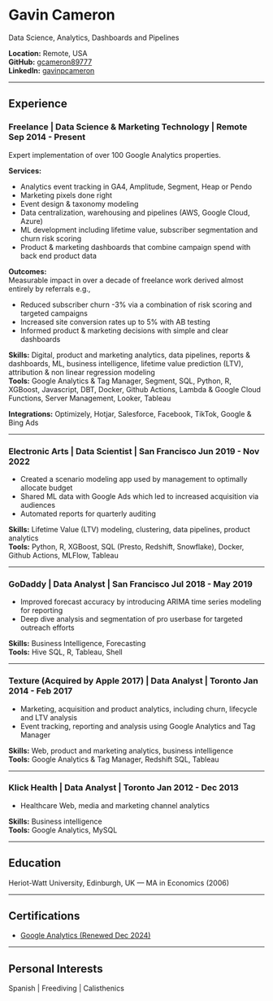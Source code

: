 # Gavin Cameron  
Data Science, Analytics, Dashboards and Pipelines  

**Location:** Remote, USA  
**GitHub:** [gcameron89777](https://github.com/gcameron89777)  
**LinkedIn:** [gavinpcameron](https://www.linkedin.com/in/gavinpcameron/)  

---

## Experience

### Freelance | Data Science & Marketing Technology | Remote Sep 2014 - Present
Expert implementation of over 100 Google Analytics properties.  

**Services:**

 - Analytics event tracking in GA4, Amplitude, Segment, Heap or Pendo
 - Marketing pixels done right
 - Event design & taxonomy modeling
 - Data centralization, warehousing and pipelines (AWS, Google Cloud, Azure)
 - ML development including lifetime value, subscriber segmentation and churn risk scoring
 - Product & marketing dashboards that combine campaign spend with back end product data  

**Outcomes:**  
Measurable impact in over a decade of freelance work derived almost entirely by referrals e.g.,

 - Reduced subscriber churn -3% via a combination of risk scoring and targeted campaigns  
 - Increased site conversion rates up to 5% with AB testing  
 - Informed product & marketing decisions with simple and clear dashboards  

**Skills:** Digital, product and marketing analytics, data pipelines, reports & dashboards, ML, business intelligence, lifetime value prediction (LTV), attribution & non linear regression modeling  
**Tools:** Google Analytics & Tag Manager, Segment, SQL, Python, R, XGBoost, Javascript, DBT, Docker, Github Actions, Lambda & Google Cloud Functions, Server Management, Looker, Tableau

**Integrations:**
Optimizely, Hotjar, Salesforce, Facebook, TikTok, Google & Bing Ads  

---

### Electronic Arts  | Data Scientist | San Francisco Jun 2019 - Nov 2022

 - Created a scenario modeling app used by management to optimally allocate budget  
 - Shared ML data with Google Ads which led to increased acquisition via audiences  
 - Automated reports for quarterly auditing  

**Skills:** Lifetime Value (LTV) modeling, clustering, data pipelines, product analytics  
**Tools:** Python, R, XGBoost, SQL (Presto, Redshift, Snowflake), Docker, Github Actions, MLFlow, Tableau  

---

### GoDaddy | Data Analyst | San Francisco Jul 2018 - May 2019

 - Improved forecast accuracy by introducing ARIMA time series modeling for reporting  
 - Deep dive analysis and segmentation of pro userbase for targeted outreach efforts  

**Skills:** Business Intelligence, Forecasting  
**Tools:** Hive SQL, R, Tableau, Shell  

---

### Texture (Acquired by Apple 2017) | Data Analyst | Toronto Jan 2014 - Feb 2017

 - Marketing, acquisition and product analytics, including churn, lifecycle and LTV analysis
 - Event tracking, reporting and analysis using Google Analytics and Tag Manager  

**Skills:** Web, product and marketing analytics, business intelligence  
**Tools:** Google Analytics & Tag Manager, Redshift SQL, Tableau  

---

### Klick Health | Data Analyst | Toronto Jan 2012 - Dec 2013

 - Healthcare Web, media and marketing channel analytics  

**Skills:** Business intelligence  
**Tools:** Google Analytics, MySQL  

---

## Education
Heriot-Watt University, Edinburgh, UK — MA in Economics (2006)

---

## Certifications
- [Google Analytics (Renewed Dec 2024)](https://skillshop.credential.net/39d2e968-e274-46ef-a253-eeef5a45008a#acc.qEF93nkz)

---

## Personal Interests
Spanish | Freediving | Calisthenics